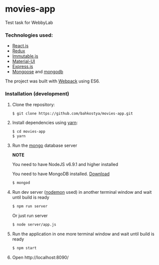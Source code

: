 # movies-app
Test task for WebbyLab

### Technologies used:

* [React.js](http://facebook.github.io/react/)
* [Redux](http://redux.js.org/)
* [Immutable.js](https://facebook.github.io/immutable-js/)
* [Material-UI](http://www.material-ui.com/#/)
* [Express.js](https://expressjs.com/)
* [Mongoose](http://mongoosejs.com/) and [mongodb](https://www.mongodb.com/)

The project was built with [Webpack](http://webpack.github.io) using ES6.

### Installation (development)

1. Clone the repository:
    ```sh
    $ git clone https://github.com/bahkostya/movies-app.git
    ```

2. Install dependencies using [yarn](https://yarnpkg.com/):
    ```sh
    $ cd movies-app
    $ yarn
    ```

3. Run the [mongo](http://www.mongodb.org) database server

    **NOTE**

    You need to have NodeJS v6.9.1 and higher installed

    You need to have MongoDB installed. [Download](https://www.mongodb.org/downloads)
    ```sh
    $ mongod
    ```

4. Run dev server ([nodemon](https://github.com/remy/nodemon) used) in another terminal window and wait until build is ready
    ```sh
    $ npm run server
    ```
    Or just run server
    ```sh
    $ node server/app.js
    ```

5. Run the application in one more terminal window and wait until build is ready
    ```sh
    $ npm start
    ```

6. Open http://localhost:8090/
